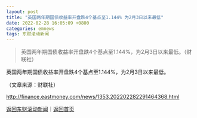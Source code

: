 ```yaml
---
layout: post
title: "英国两年期国债收益率开盘跌4个基点至1.144% 为2月3日以来最低"
date: 2022-02-28 16:05:09 +0800
categories: emnews
tags: 东财滚动新闻
---
```

> 英国两年期国债收益率开盘跌4个基点至1.144%，为2月3日以来最低。（财联社）

<p>英国两年期国债收益率开盘跌4个基点至1.144%，为2月3日以来最低。</p><p class="em_media">（文章来源：财联社）</p>

<http://finance.eastmoney.com/news/1353,202202282291464368.html>

[返回东财滚动新闻](//finews.withounder.com/emnews/)｜[返回首页](//finews.withounder.com/)